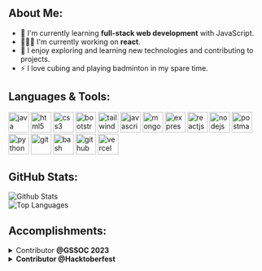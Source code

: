 ## About Me:

- 🌱 I'm currently learning **full-stack web development** with JavaScript.
- 👨🏻‍💻 I'm currently working on **react**.
- 🔭 I enjoy exploring and learning new technologies and contributing to projects.
- ⚡ I love cubing and playing badminton in my spare time.

## Languages & Tools:

<p align="left">
  <img src="https://cdn.jsdelivr.net/gh/devicons/devicon/icons/java/java-original.svg" alt="java" width="40" height="40"/>
  <img src="https://cdn.jsdelivr.net/gh/devicons/devicon/icons/html5/html5-original.svg" alt="html5" width="40" height="40"/>
  <img src="https://cdn.jsdelivr.net/gh/devicons/devicon/icons/css3/css3-original.svg" alt="css3" width="40" height="40"/>
  <img src="https://cdn.jsdelivr.net/gh/devicons/devicon/icons/bootstrap/bootstrap-original-wordmark.svg" alt="bootstrap" width="40" height="40"/>
  <img src="https://cdn.jsdelivr.net/gh/devicons/devicon@latest/icons/tailwindcss/tailwindcss-original.svg" alt="tailwind" width="40" height="40"/>
  <img src="https://cdn.jsdelivr.net/gh/devicons/devicon/icons/javascript/javascript-original.svg" alt="javascript" width="40" height="40">
  <img src="https://cdn.jsdelivr.net/gh/devicons/devicon/icons/mongodb/mongodb-original-wordmark.svg" alt="mongodb" width="40" height="40"/>
  <img src="https://cdn.jsdelivr.net/gh/devicons/devicon/icons/express/express-original.svg" alt="expressjs" width="40" height="40"/>
  <img src="https://cdn.jsdelivr.net/gh/devicons/devicon@latest/icons/react/react-original.svg" alt="reactjs" width="40" height="40"/>
  <img src="https://cdn.jsdelivr.net/gh/devicons/devicon/icons/nodejs/nodejs-original.svg" alt="nodejs" width="40" height="40"/>
  <img src="https://cdn.jsdelivr.net/gh/devicons/devicon@latest/icons/postman/postman-original.svg" alt="postman" alt="postman" width="40" height="40"/>  
  <img src="https://cdn.jsdelivr.net/gh/devicons/devicon/icons/python/python-original.svg" alt="python" width="40" height="40"/>
  <img src="https://cdn.jsdelivr.net/gh/devicons/devicon/icons/git/git-original.svg" alt="git" width="40" height="40"/>
  <img src="https://cdn.jsdelivr.net/gh/devicons/devicon/icons/bash/bash-original.svg" alt="bash" width="40" height="40"/>
  <img src="https://cdn.jsdelivr.net/gh/devicons/devicon/icons/github/github-original.svg" alt="github" width="40" height="40"/>
  <img src="https://cdn.jsdelivr.net/gh/devicons/devicon@latest/icons/vercel/vercel-original.svg" alt="vercel" width="40" height="40"/>     
</p>

## GitHub Stats:

<div align="left">

![Github Stats](https://github-readme-stats.vercel.app/api?username=Mayank-Sharma17&show_icons=true&theme=dark&hide_border=false&hide=contribs&show=prs_merged)<br/>
![Top Languages](https://github-readme-stats.vercel.app/api/top-langs/?username=Mayank-Sharma17&theme=dark&hide_border=false&include_all_commits=false&count_private=false&layout=compact)

</div>

## Accomplishments:

<details>
 <summary>Contributor <b>@GSSOC 2023<b> </summary>

[Rank - 855](https://gssoc.girlscript.tech/leaderboard)

</details>
<details>
 <summary>Contributor <b>@Hacktoberfest<b> </summary>

[![An image of @mayank_sharma's Holopin badges, which is a link to view their full Holopin profile](https://holopin.me/mayank_sharma)](https://holopin.io/@mayank_sharma)

</details>
